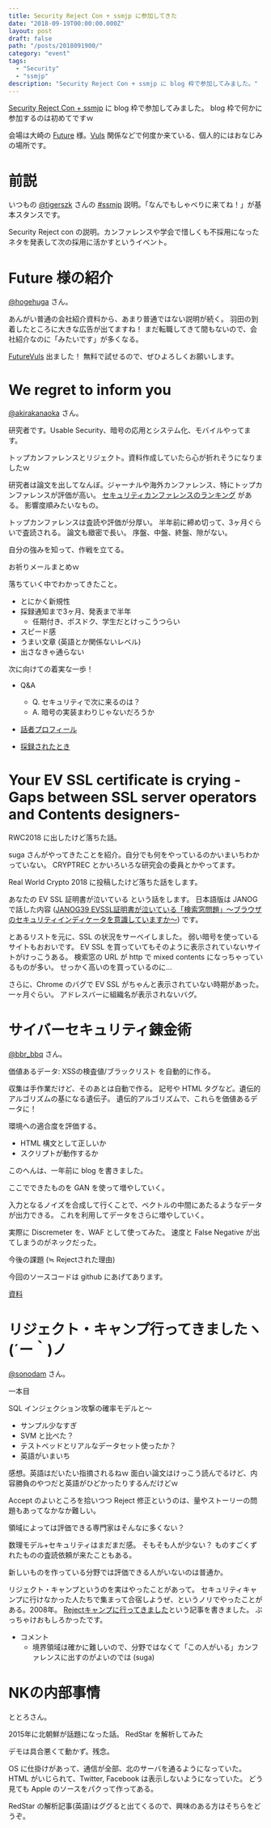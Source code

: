 ```yaml
---
title: Security Reject Con + ssmjp に参加してきた
date: "2018-09-19T00:00:00.000Z"
layout: post
draft: false
path: "/posts/2018091900/"
category: "event"
tags:
  - "Security"
  - "ssmjp"
description: "Security Reject Con + ssmjp に blog 枠で参加してみました。"
---
```

[Security Reject Con + ssmjp](https://ssmjp.connpass.com/event/95820/) に blog 枠で参加してみました。
blog 枠で何かに参加するのは初めてですｗ

会場は大崎の [Future](https://www.future.co.jp) 様。[Vuls](https://github.com/future-architect/vuls) 関係などで何度か来ている、個人的にはおなじみの場所です。

# 前説

いつもの [@tigerszk](https://twitter.com/tigerszk) さんの [#ssmjp](https://ssm.pkan.org/) 説明。「なんでもしゃべりに来てね！」が基本スタンスです。

Security Reject con の説明。カンファレンスや学会で惜しくも不採用になったネタを発表して次の採用に活かすというイベント。

# Future 様の紹介

[@hogehuga](https://twitter.com/hogehuga) さん。

あんがい普通の会社紹介資料から、あまり普通ではない説明が続く。
羽田の到着したところに大きな広告が出てますね！
まだ転職してきて間もないので、会社紹介なのに「みたいです」が多くなる。

[FutureVuls](https://vuls.biz/) 出ました！
無料で試せるので、ぜひよろしくお願いします。

# We regret to inform you

[@akirakanaoka](https://twitter.com/akirakanaoka) さん。

研究者です。Usable Security、暗号の応用とシステム化、モバイルやってます。

トップカンファレンスとリジェクト。資料作成していたら心が折れそうになりましたｗ

研究者は論文を出してなんぼ。ジャーナルや海外カンファレンス、特にトップカンファレンスが評価が高い。
[セキュリティカンファレンスのランキング](http://faculty.cs.tamu.edu/guofei/sec_conf_stat.htm) がある。
影響度順みたいなもの。

トップカンファレンスは査読や評価が分厚い。
半年前に締め切って、3ヶ月ぐらいで査読される。
論文も緻密で長い。
序盤、中盤、終盤、隙がない。

自分の強みを知って、作戦を立てる。

お祈りメールまとめｗ

落ちていく中でわかってきたこと。

* とにかく新規性
* 採録通知まで3ヶ月、発表まで半年
    * 任期付き、ポスドク、学生だとけっこうつらい
* スピード感
* うまい文章 (英語とか関係ないレベル)
* 出さなきゃ通らない

次に向けての着実な一歩！

* Q&A
    * Q. セキュリティで次に来るのは？
    * A. 暗号の実装まわりじゃないだろうか

* [話者プロフィール](https://twitter.com/akirakanaoka/status/1040551095397830656)
* [採録されたとき](https://twitter.com/akirakanaoka/status/1040566631695446016)

# Your EV SSL certificate is crying -Gaps between SSL server operators and Contents designers-

RWC2018 に出したけど落ちた話。

suga さんがやってきたことを紹介。自分でも何をやっているのかいまいちわかっていない。
CRYPTREC とかいろいろな研究会の委員とかやってます。

Real World Crypto 2018 に投稿したけど落ちた話をします。

あなたの EV SSL 証明書が泣いている という話をします。
日本語版は JANOG で話した内容 ([JANOG39 EVSSL証明書が泣いている「検索窓問題」～ブラウザのセキュリティインディケータを意識していますか～](https://www.janog.gr.jp/meeting/janog39/program/evssl.html)) です。

とあるリストを元に、SSL の状況をサーベイしました。
弱い暗号を使っているサイトもおおいです。
EV SSL を買っていてもそのように表示されていないサイトがけっこうある。
検索窓の URL が http で mixed contents になっちゃっているものが多い。
せっかく高いのを買っているのに…

さらに、Chrome のバグで EV SSL がちゃんと表示されていない時期があった。一ヶ月ぐらい。
アドレスバーに組織名が表示されないバグ。

# サイバーセキュリティ錬金術

[@bbr_bbq](https://twitter.com/bbr_bbq) さん。

価値あるデータ: XSSの検査値/ブラックリスト を自動的に作る。

収集は手作業だけど、そのあとは自動で作る。
記号や HTML タグなど。遺伝的アルゴリズムの基になる遺伝子。
遺伝的アルゴリズムで、これらを価値あるデータに！

環境への適合度を評価する。

* HTML 構文として正しいか
* スクリプトが動作するか

このへんは、一年前に blog を書きました。

ここでできたものを GAN を使って増やしていく。

入力となるノイズを合成して行くことで、ベクトルの中間にあたるようなデータが出力できる。
これを利用してデータをさらに増やしていく。

実際に Discremeter を、WAF として使ってみた。
速度と False Negative が出てしまうのがネックだった。

今後の課題 (≒ Rejectされた理由)

今回のソースコードは github にあげてあります。

[資料](https://twitter.com/bbr_bbq/status/1040574520464031751)

# リジェクト・キャンプ行ってきましたヽ(´ー｀)ノ

[@sonodam](https://twitter.com/sonodam) さん。

一本目

SQL インジェクション攻撃の確率モデルと〜

* サンプル少なすぎ
* SVM と比べた？
* テストベッドとリアルなデータセット使ったか？
* 英語がいまいち

感想。英語はだいたい指摘されるねｗ
面白い論文はけっこう読んでるけど、内容勝負のやつだと英語がひどかったりするんだけどｗ

Accept のよいところを拾いつつ Reject 修正というのは、量やストーリーの問題もあってなかなか難しい。

領域によっては評価できる専門家はそんなに多くない？

数理モデル+セキュリティはまだまだ感。
そもそも人が少ない？
ものすごくずれたものの査読依頼が来たこともある。

新しいものを作っている分野では評価できる人がいないのは普通か。

リジェクト・キャンプというのを実はやったことがあって。
セキュリティキャンプに行けなかった人たちで集まって合宿しようぜ、というノリでやったことがある。2008年。
[Rejectキャンプに行ってきました](https://tech.nikkeibp.co.jp/it/pc/article/column/20080908/1007805/)という記事を書きました。
ぶっちゃけおもしろかったです。

* コメント
    * 境界領域は確かに難しいので、分野ではなくて「この人がいる」カンファレンスに出すのがよいのでは (suga)

# NKの内部事情

ととろさん。

2015年に北朝鮮が話題になった話。
RedStar を解析してみた

デモは具合悪くて動かず。残念。

OS に仕掛けがあって、通信が全部、北のサーバを通るようになっていた。
HTML がいじられて、Twitter, Facebook は表示しないようになっていた。
どう見ても Apple のソースをパクって作ってある。

RedStar の解析記事(英語)はググると出てくるので、興味のある方はそちらをどうぞ。
